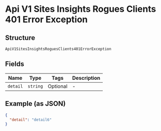 
# Api V1 Sites Insights Rogues Clients 401 Error Exception

## Structure

`ApiV1SitesInsightsRoguesClients401ErrorException`

## Fields

| Name | Type | Tags | Description |
|  --- | --- | --- | --- |
| `detail` | `string` | Optional | - |

## Example (as JSON)

```json
{
  "detail": "detail6"
}
```

